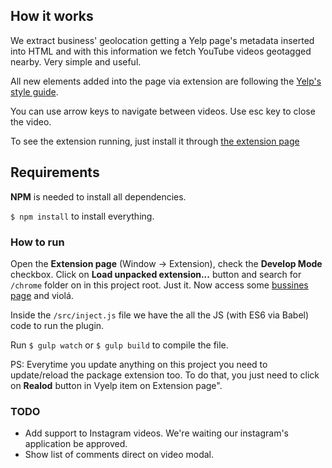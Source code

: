 ## How it works

We extract business' geolocation getting a Yelp page's metadata inserted into HTML and with this information we fetch YouTube videos geotagged nearby. Very simple and useful.

All new elements added into the page via extension are following the [Yelp's style guide](https://www.yelp.com.br/styleguide).

You can use arrow keys to navigate between videos. Use esc key to close the video.

To see the extension running, just install it through [the extension page](https://chrome.google.com/webstore/detail/vyelp/lleibkhjpnlieccdncckoedbfodklndm?hl=en-US&gl=BR)

## Requirements

**NPM** is needed to install all dependencies. 

`$ npm install` to install everything.


### How to run
Open the **Extension page** (Window -> Extension), check the **Develop Mode** checkbox. Click on **Load unpacked extension...** button and search for `/chrome` folder on in this project root. Just it. Now access some [bussines page](https://www.yelp.com/biz/la-boutique-padaria-francesa-bras%C3%ADlia-2) and violá.

Inside the `/src/inject.js` file we have the all the JS (with ES6 via Babel) code to run the plugin.

Run `$ gulp watch` or `$ gulp build` to compile the file.

PS: Everytime you update anything on this project you need to update/reload the package extension too. To do that, you just need to click on **Realod** button in Vyelp item on Extension page".

### TODO
* Add support to Instagram videos. We're waiting our instagram's application be approved.
* Show list of comments direct on video modal.